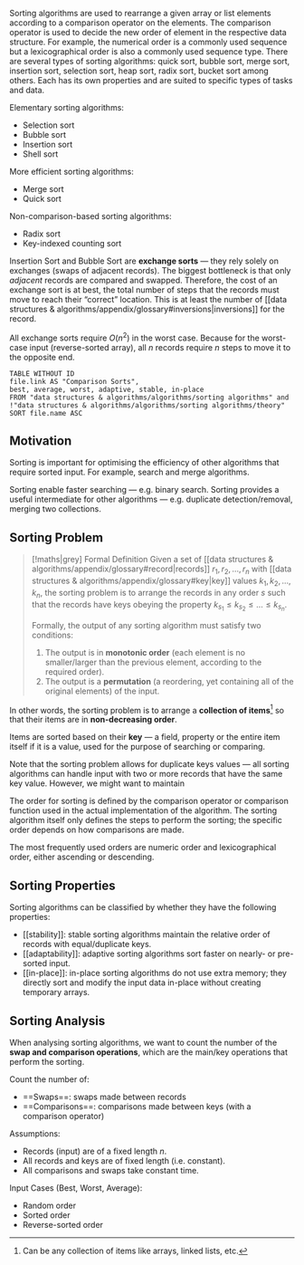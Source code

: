 Sorting algorithms are used to rearrange a given array or list elements according to a comparison operator on the elements. The comparison operator is used to decide the new order of element in the respective data structure. For example, the numerical order is a commonly used sequence but a lexicographical order is also a commonly used sequence type. There are several types of sorting algorithms: quick sort, bubble sort, merge sort, insertion sort, selection sort, heap sort, radix sort, bucket sort among others. Each has its own properties and are suited to specific types of tasks and data.


Elementary sorting algorithms:
- Selection sort
- Bubble sort
- Insertion sort
- Shell sort

More efficient sorting algorithms:
- Merge sort
- Quick sort

Non-comparison-based sorting algorithms:
- Radix sort
- Key-indexed counting sort


Insertion Sort and Bubble Sort are **exchange sorts** — they rely solely on exchanges (swaps of adjacent records). The biggest bottleneck is that only *adjacent* records are compared and swapped. Therefore, the cost of an exchange sort is at best, the total number of steps that the records must move to reach their “correct” location. This is at least the number of [[data structures & algorithms/appendix/glossary#inversions|inversions]] for the record. 

All exchange sorts require $O(n^2)$ in the worst case. Because for the worst-case input (reverse-sorted array), all $n$ records require $n$ steps to move it to the opposite end.


```dataview
TABLE WITHOUT ID
file.link AS "Comparison Sorts",
best, average, worst, adaptive, stable, in-place
FROM "data structures & algorithms/algorithms/sorting algorithms" and !"data structures & algorithms/algorithms/sorting algorithms/theory"
SORT file.name ASC
```

## Motivation
Sorting is important for optimising the efficiency of other algorithms that require sorted input. For example, search and merge algorithms.

Sorting enable faster searching — e.g. binary search.
Sorting provides a useful intermediate for other algorithms — e.g. duplicate detection/removal, merging two collections.
## Sorting Problem
> [!maths|grey] Formal Definition
> Given a set of [[data structures & algorithms/appendix/glossary#record|records]] $r_1, r_2, \ldots, r_n$ with [[data structures & algorithms/appendix/glossary#key|key]] values $k_1, k_2, \ldots, k_n$, the sorting problem is to arrange the records in any order $s$ such that the records have keys obeying the property $k_{s_1} \leq k_{s_2} \leq \ldots \leq k_{s_n}$.
>
> Formally, the output of any sorting algorithm must satisfy two conditions:
> 1. The output is in **monotonic order** (each element is no smaller/larger than the previous element, according to the required order).
> 2. The output is a **permutation** (a reordering, yet containing all of the original elements) of the input.

In other words, the sorting problem is to arrange a **collection of items**[^1] so that their items are in **non-decreasing order**.

Items are sorted based on their **key** — a field, property or the entire item itself if it is a value, used for the purpose of searching or comparing.

Note that the sorting problem allows for duplicate keys values — all sorting algorithms can handle input with two or more records that have the same key value. However, we might want to maintain

The order for sorting is defined by the comparison operator or comparison function used in the actual implementation of the algorithm. The sorting algorithm itself only defines the steps to perform the sorting; the specific order depends on how comparisons are made.

The most frequently used orders are numeric order and lexicographical order, either ascending or descending.
## Sorting Properties
Sorting algorithms can be classified by whether they have the following properties:

- [[stability]]: stable sorting algorithms maintain the relative order of records with equal/duplicate keys.
- [[adaptability]]: adaptive sorting algorithms sort faster on nearly- or pre-sorted input.
- [[in-place]]: in-place sorting algorithms do not use extra memory; they directly sort and modify the input data in-place without creating temporary arrays.
## Sorting Analysis
When analysing sorting algorithms, we want to count the number of the **swap and comparison operations**, which are the main/key operations that perform the sorting. 

Count the number of:
- ==Swaps==: swaps made between records 
- ==Comparisons==: comparisons made between keys (with a comparison operator)

Assumptions:
- Records (input) are of a fixed length $n$. 
- All records and keys are of fixed length (i.e. constant).
- All comparisons and swaps take constant time.

Input Cases (Best, Worst, Average):
- Random order
- Sorted order
- Reverse-sorted order




[^1]: Can be any collection of items like arrays, linked lists, etc.
